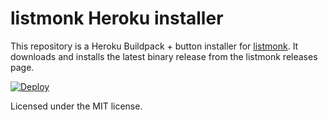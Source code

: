 # listmonk Heroku installer

This repository is a Heroku Buildpack + button installer for [listmonk](https://github.com/knadh/listmonk). It downloads and installs the latest binary release from the listmonk releases page.

[![Deploy](https://www.herokucdn.com/deploy/button.svg)](https://heroku.com/deploy?template=https://github.com/lobo78/listmonk-heroku-deploy)

Licensed under the MIT license.
